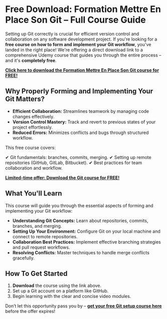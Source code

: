 # Free Download: Formation Mettre En Place Son Git – Full Course Guide

Setting up Git correctly is crucial for efficient version control and collaboration on any software development project. If you're looking for a **free course on how to form and implement your Git workflow**, you've landed in the right place! We're offering a direct download link to a comprehensive Udemy course that guides you through the entire process – and it's **completely free**.

[**Click here to download the Formation Mettre En Place Son Git course for FREE!**](https://udemywork.com/formation-mettre-en-place-son-git)

## Why Properly Forming and Implementing Your Git Matters?

*   **Efficient Collaboration:** Streamlines teamwork by managing code changes effectively.
*   **Version Control Mastery:** Track and revert to previous states of your project effortlessly.
*   **Reduced Errors:** Minimizes conflicts and bugs through structured workflow.

This free course covers:

✔   Git fundamentals: branches, commits, merging.
✔   Setting up remote repositories (GitHub, GitLab, Bitbucket).
✔   Best practices for team collaboration and workflow.

[**Limited-time offer: Download the Git course for FREE!**](https://udemywork.com/formation-mettre-en-place-son-git)

## What You'll Learn

This course will guide you through the essential aspects of forming and implementing your Git workflow:

*   **Understanding Git Concepts:** Learn about repositories, commits, branches, and merging.
*   **Setting Up Your Environment:** Configure Git on your local machine and connect to remote repositories.
*   **Collaboration Best Practices:** Implement effective branching strategies and pull request workflows.
*   **Resolving Conflicts:** Master techniques to handle merge conflicts gracefully.

## How To Get Started

1.  **Download** the course using the link above.
2.  Set up a Git account on a platform like GitHub.
3.  Begin learning with the clear and concise video modules.

Don’t let this opportunity pass you by – **[get your free Git setup course here](https://udemywork.com/formation-mettre-en-place-son-git)** before the offer expires!
